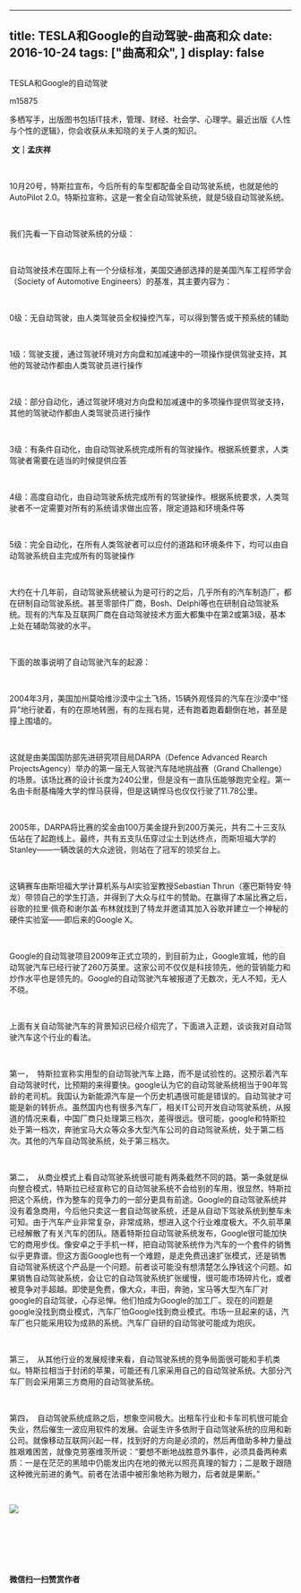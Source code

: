 
---
title:   TESLA和Google的自动驾驶-曲高和众
date: 2016-10-24
tags: ["曲高和众", ]
display: false
---


## 



TESLA和Google的自动驾驶




m15875




多栖写手，出版图书包括IT技术，管理、财经、社会学、心理学。最近出版《人性与个性的逻辑》，你会收获从未知晓的关于人类的知识。


&nbsp;**文｜孟庆祥**

&nbsp;

10月20号，特斯拉宣布，今后所有的车型都配备全自动驾驶系统，也就是他的AutoPilot 2.0。特斯拉宣称，这是一套全自动驾驶系统，就是5级自动驾驶系统。

&nbsp;

我们先看一下自动驾驶系统的分级：

&nbsp;

自动驾驶技术在国际上有一个分级标准，美国交通部选择的是美国汽车工程师学会（Society of Automotive Engineers）的基准，其主要内容为：

&nbsp;

0级：无自动驾驶，由人类驾驶员全权操控汽车，可以得到警告或干预系统的辅助

&nbsp;

1级：驾驶支援，通过驾驶环境对方向盘和加减速中的一项操作提供驾驶支持，其他的驾驶动作都由人类驾驶员进行操作

&nbsp;

2级：部分自动化，通过驾驶环境对方向盘和加减速中的多项操作提供驾驶支持，其他的驾驶动作都由人类驾驶员进行操作

&nbsp;

3级：有条件自动化，由自动驾驶系统完成所有的驾驶操作。根据系统要求，人类驾驶者需要在适当的时候提供应答

&nbsp;

4级：高度自动化，由自动驾驶系统完成所有的驾驶操作。根据系统要求，人类驾驶者不一定需要对所有的系统请求做出应答，限定道路和环境条件等

&nbsp;

5级：完全自动化，在所有人类驾驶者可以应付的道路和环境条件下，均可以由自动驾驶系统自主完成所有的驾驶操作

&nbsp;

大约在十几年前，自动驾驶系统被认为是可行的之后，几乎所有的汽车制造厂，都在研制自动驾驶系统。甚至零部件厂商，Bosh、Delphi等也在研制自动驾驶系统。现有的汽车及互联网厂商在自动驾驶技术方面大都集中在第2或第3级，基本上处在辅助驾驶的水平。

&nbsp;

下面的故事说明了自动驾驶汽车的起源：

&nbsp;

2004年3月，美国加州莫哈维沙漠中尘土飞扬，15辆外观怪异的汽车在沙漠中“怪异”地行驶着，有的在原地转圈，有的左摇右晃，还有跑着跑着翻倒在地，甚至是撞上围墙的。

&nbsp;

这就是由美国国防部先进研究项目局DARPA（Defence Advanced Rearch ProjectsAgency）举办的第一届无人驾驶汽车陆地挑战赛（Grand Challenge）的场景。该场比赛的设计长度为240公里，但是没有一直队伍能够跑完全程。第一名由卡耐基梅隆大学的悍马获得，但是这辆悍马也仅仅行驶了11.78公里。

&nbsp;

2005年，DARPA将比赛的奖金由100万美金提升到200万美元，共有二十三支队伍站在了起跑线上。最终，共有五支队伍穿过尘土到达终点，而斯坦福大学的Stanley——一辆改装的大众途锐，则站在了冠军的领奖台上。

&nbsp;

这辆赛车由斯坦福大学计算机系与AI实验室教授Sebastian Thrun（塞巴斯特安·特龙）带领自己的学生打造，并得到了大众与红牛的赞助。在赢得了本届比赛之后，谷歌的拉里·佩奇和谢尔盖·布林就找到了特龙并邀请其加入谷歌并建立一个神秘的硬件实验室——即后来的Google X。

&nbsp;

Google的自动驾驶项目2009年正式立项的，到目前为止，Google宣城，他的自动驾驶汽车已经行驶了260万英里。这家公司不仅仅是科技领先，他的营销能力和炒作水平也是领先的。Google的自动驾驶汽车被报道了无数次，无人不知，无人不晓。

&nbsp;

上面有关自动驾驶汽车的背景知识已经介绍完了，下面进入正题，谈谈我对自动驾驶汽车这个行业的看法。

&nbsp;

第一，&nbsp;&nbsp;特斯拉宣称实用型的自动驾驶汽车上路，而不是试验性的。这预示着汽车自动驾驶时代，比预期的来得要快。google认为它的自动驾驶系统相当于90年驾龄的老司机。我国认为新能源汽车是一个历史机遇很可能是错误的。自动驾驶才可能是新的转折点。虽然国内也有很多汽车厂，相关IT公司开发自动驾驶系统，从报道的情况来看，中国厂商只处理第三档次，差得很远。很可能，google和特斯拉处于第一档次，奔驰宝马大众等众多大型汽车公司的自动驾驶系统，处于第二档次。其他的汽车自动驾驶系统，处于第三档次。

&nbsp;

第二，&nbsp;&nbsp;从商业模式上看自动驾驶系统很可能有两条截然不同的路。第一条就是纵向整合模式，特斯拉已经宣称它的自动驾驶系统不会给别的车用，很显然，特斯拉把这个系统，作为整车的竞争力的一部分更具有前途。Google的自动驾驶系统并没有着急商用，今后他只卖这一套自动驾驶系统，还是从自动下驾驶系统到整车未可知。由于汽车产业非常复杂，非常成熟，想进入这个行业难度极大。不久前苹果已经解散了有关汽车的团队。随着特斯拉自动驾驶系统发布，Google很可能加快它的商用步伐。像安卓之于手机一样，把自动驾驶系统作为汽车的一个套件的销售似乎更靠谱。但这方面Google也有一个难题，是走免费迅速扩张模式，还是销售自动驾驶系统这个产品是一个问题。前者谈可能没有想清楚怎么挣钱这个问题。如果销售自动驾驶系统，会让它的自动驾驶系统扩张缓慢，很可能市场碎片化，或者被竞争对手超越。即使是免费，像大众，丰田，奔驰，宝马等大型汽车厂对google的自动驾驶，心存忌惮。他们怕成为Google的加工厂。现在的问题是google没找到商业模式，汽车厂怕Google找到商业模式。市场一旦起来的话，汽车厂也只能采用较为成熟的系统。汽车厂自研的自动驾驶可能成为炮灰。

&nbsp;

第三，&nbsp;&nbsp;从其他行业的发展规律来看，自动驾驶系统的竞争局面很可能和手机类似。特斯拉相当于封闭的苹果，可能还有几家采用自己的自动驾驶系统。大部分汽车厂则会采用第三方商用的自动驾驶系统。

&nbsp;

第四，&nbsp;&nbsp;自动驾驶系统成熟之后，想象空间极大。出租车行业和卡车司机很可能会失业，然后催生一波应用软件的发展。会诞生许多依附于自动驾驶系统的应用和新公司。就像移动互联网兴起一样，找到好的方向是必须的，然后再借助多种力量战胜艰难困苦，就像克劳塞维茨所说：“要想不断地战胜意外事件，必须具备两种素质：一是在茫茫的黑暗中仍能发出内在地的微光以照亮真理的智力；二是敢于跟随这种微光前进的勇气。前者在法语中被形象地称为眼力，后者就是果断。”

&nbsp;





<img data-s="300,640" data-type="jpeg" src="http://mmbiz.qpic.cn/mmbiz/fxGMiaL5Zj1gAtMBdoRAfrkfBNF0WEAG9elY136EMERA8zleoqyibsc68mLpoiagDqkzcRhEo0psRuCqoQbcWg52w/0?wx_fmt=jpeg" data-ratio="1" data-w="430"/>

&nbsp;

&nbsp;

&nbsp;




**微信扫一扫赞赏作者**













